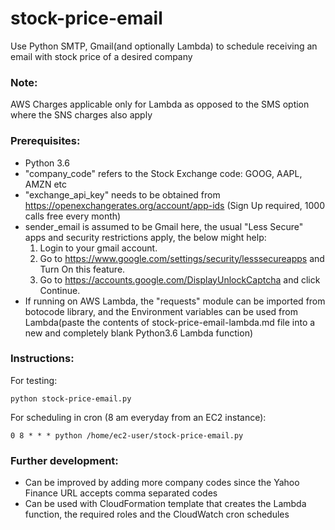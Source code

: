 # stock-price-email
Use Python SMTP, Gmail(and optionally Lambda) to schedule receiving an email with stock price of a desired company

### Note:
AWS Charges applicable only for Lambda as opposed to the SMS option where the SNS charges also apply

### Prerequisites:

 - Python 3.6
 - "company_code" refers to the Stock Exchange code: GOOG, AAPL, AMZN etc
 - "exchange_api_key" needs to be obtained from https://openexchangerates.org/account/app-ids (Sign Up required, 1000 calls free every month)
 - sender_email is assumed to be Gmail here, the usual "Less Secure" apps and security restrictions apply, the below might help:
     1) Login to your gmail account.
     2) Go to https://www.google.com/settings/security/lesssecureapps and Turn On this feature.
     3) Go to https://accounts.google.com/DisplayUnlockCaptcha and click Continue.
 - If running on AWS Lambda, the "requests" module can be imported from botocode library, and the Environment variables can be used from Lambda(paste the contents of stock-price-email-lambda.md file into a new and completely blank Python3.6 Lambda function)
 
 
### Instructions:

For testing:

```
python stock-price-email.py
```

For scheduling in cron (8 am everyday from an EC2 instance):
```
0 8 * * * python /home/ec2-user/stock-price-email.py
```

### Further development:

- Can be improved by adding more company codes since the Yahoo Finance URL accepts comma separated codes
- Can be used with CloudFormation template that creates the Lambda function, the required roles and the CloudWatch cron schedules
